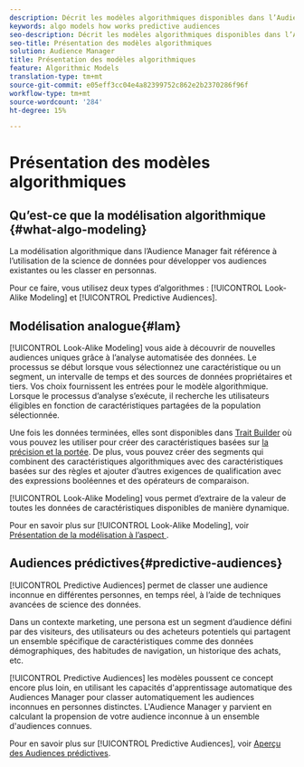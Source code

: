 ```yaml
---
description: Décrit les modèles algorithmiques disponibles dans l’Audience Manager.
keywords: algo models how works predictive audiences
seo-description: Décrit les modèles algorithmiques disponibles dans l’Audience Manager.
seo-title: Présentation des modèles algorithmiques
solution: Audience Manager
title: Présentation des modèles algorithmiques
feature: Algorithmic Models
translation-type: tm+mt
source-git-commit: e05eff3cc04e4a82399752c862e2b2370286f96f
workflow-type: tm+mt
source-wordcount: '284'
ht-degree: 15%

---
```



# Présentation des modèles algorithmiques

## Qu’est-ce que la modélisation algorithmique {#what-algo-modeling}

La modélisation algorithmique dans l’Audience Manager fait référence à l’utilisation de la science de données pour développer vos audiences existantes ou les classer en personnas.

Pour ce faire, vous utilisez deux types d’algorithmes : [!UICONTROL Look-Alike Modeling] et [!UICONTROL Predictive Audiences].

## Modélisation analogue{#lam}

[!UICONTROL Look-Alike Modeling] vous aide à découvrir de nouvelles audiences uniques grâce à l’analyse automatisée des données. Le processus se début lorsque vous sélectionnez une caractéristique ou un segment, un intervalle de temps et des sources de données propriétaires et tiers. Vos choix fournissent les entrées pour le modèle algorithmique. Lorsque le processus d’analyse s’exécute, il recherche les utilisateurs éligibles en fonction de caractéristiques partagées de la population sélectionnée.

Une fois les données terminées, elles sont disponibles dans [Trait Builder](../../features/traits/about-trait-builder.md) où vous pouvez les utiliser pour créer des caractéristiques basées sur [la précision et la portée](../../features/traits/trait-accuracy-reach.md). De plus, vous pouvez créer des segments qui combinent des caractéristiques algorithmiques avec des caractéristiques basées sur des règles et ajouter d’autres exigences de qualification avec des expressions booléennes et des opérateurs de comparaison.

[!UICONTROL Look-Alike Modeling] vous permet d’extraire de la valeur de toutes les données de caractéristiques disponibles de manière dynamique.

Pour en savoir plus sur [!UICONTROL Look-Alike Modeling], voir [Présentation de la modélisation à l’aspect ](understanding-models.md).

## Audiences prédictives{#predictive-audiences}

[!UICONTROL Predictive Audiences] permet de classer une audience inconnue en différentes personnes, en temps réel, à l’aide de techniques avancées de science des données.

Dans un contexte marketing, une persona est un segment d’audience défini par des visiteurs, des utilisateurs ou des acheteurs potentiels qui partagent un ensemble spécifique de caractéristiques comme des données démographiques, des habitudes de navigation, un historique des achats, etc.

[!UICONTROL Predictive Audiences] les modèles poussent ce concept encore plus loin, en utilisant les capacités d&#39;apprentissage automatique des Audiences Manager pour classer automatiquement les audiences inconnues en personnes distinctes. L&#39;Audience Manager y parvient en calculant la propension de votre audience inconnue à un ensemble d&#39;audiences connues.

Pour en savoir plus sur [!UICONTROL Predictive Audiences], voir [Aperçu des Audiences prédictives](predictive-audiences.md).
